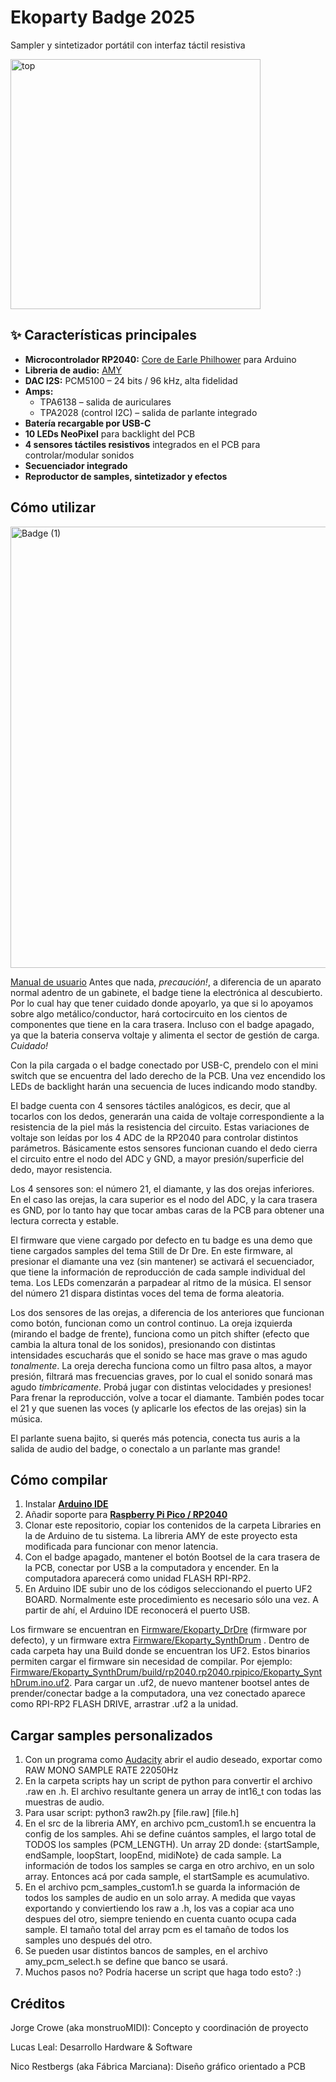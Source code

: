 # Ekoparty Badge 2025
Sampler y sintetizador portátil con interfaz táctil resistiva

<img width="400" height="400" alt="top" src="https://github.com/user-attachments/assets/4f4eef39-ad58-40c7-97ec-2b52d8b22233" />

## ✨ Características principales
- **Microcontrolador RP2040:** [Core de Earle Philhower](https://github.com/earlephilhower/arduino-pico) para Arduino
- **Libreria de audio:** [AMY](https://github.com/shorepine/amy)
- **DAC I2S:** PCM5100 – 24 bits / 96 kHz, alta fidelidad
- **Amps:**
  - TPA6138 – salida de auriculares
  - TPA2028 (control I2C) – salida de parlante integrado
- **Batería recargable por USB-C**
- **10 LEDs NeoPixel** para backlight del PCB
- **4 sensores táctiles resistivos** integrados en el PCB para controlar/modular sonidos
- **Secuenciador integrado**
- **Reproductor de samples, sintetizador y efectos**

## Cómo utilizar
<img width="1371" height="706" alt="Badge (1)" src="https://github.com/user-attachments/assets/4f605918-3534-4945-80dd-0dc6b43e8bf5" />

[Manual de usuario](https://github.com/lucasleale/Ekoparty_Badge_2025/blob/main/Ekoparty%20Badge%202025%20-Manual%20de%20uso.pdf)
Antes que nada, *precaución!*, a diferencia de un aparato normal adentro de un gabinete, el badge tiene la electrónica al descubierto. Por lo cual hay que tener cuidado donde apoyarlo, ya que si lo apoyamos sobre algo metálico/conductor, hará cortocircuito en los cientos de componentes que tiene en la cara trasera. Incluso con el badge apagado, ya que la bateria conserva voltaje y alimenta el sector de gestión de carga. *Cuidado!*

Con la pila cargada o el badge conectado por USB-C, prendelo con el mini switch que se encuentra del lado derecho de la PCB. Una vez encendido los LEDs de backlight harán una secuencia de luces indicando modo standby.

El badge cuenta con 4 sensores táctiles analógicos, es decir, que al tocarlos con los dedos, generarán una caida de voltaje correspondiente a la resistencia de la piel más la resistencia del circuito. Estas variaciones de voltaje son leídas por los 4 ADC de la RP2040 para controlar distintos parámetros. Básicamente estos sensores funcionan cuando el dedo cierra el circuito entre el nodo del ADC y GND, a mayor presión/superficie del dedo, mayor resistencia.

Los 4 sensores son: el número 21, el diamante, y las dos orejas inferiores. En el caso las orejas, la cara superior es el nodo del ADC, y la cara trasera es GND, por lo tanto hay que tocar ambas caras de la PCB para obtener una lectura correcta y estable.

El firmware que viene cargado por defecto en tu badge es una demo que tiene cargados samples del tema Still de Dr Dre. En este firmware, al presionar el diamante una vez (sin mantener) se activará el secuenciador, que tiene la información de reproducción de cada sample individual del tema. Los LEDs comenzarán a parpadear al ritmo de la música. El sensor del número 21 dispara distintas voces del tema de forma aleatoria. 

Los dos sensores de las orejas, a diferencia de los anteriores que funcionan como botón,  funcionan como un control continuo. La oreja izquierda (mirando el badge de frente), funciona como un pitch shifter (efecto que cambia la altura tonal de los sonidos), presionando con distintas intensidades escucharás que el sonido se hace mas grave o mas agudo *tonalmente*.
La oreja derecha funciona como un filtro pasa altos, a mayor presión, filtrará mas frecuencias graves, por lo cual el sonido sonará mas agudo *timbricamente*. Probá jugar con distintas velocidades y presiones!
Para frenar la reproducción, volve a tocar el diamante. También podes tocar el 21 y que suenen las voces (y aplicarle los efectos de las orejas) sin la música. 

El parlante suena bajito, si querés más potencia, conecta tus auris a la salida de audio del badge, o conectalo a un parlante mas grande!

## Cómo compilar

1. Instalar [**Arduino IDE**](https://www.arduino.cc/en/software/)
2. Añadir soporte para [**Raspberry Pi Pico / RP2040**](https://github.com/earlephilhower/arduino-pico)
3. Clonar este repositorio, copiar los contenidos de la carpeta Libraries en la de Arduino de tu sistema. La libreria AMY de este proyecto esta modificada para funcionar con menor latencia.
4. Con el badge apagado, mantener el botón Bootsel de la cara trasera de la PCB, conectar por USB a la computadora y encender. En la computadora aparecerá como unidad FLASH RPI-RP2. 
5. En Arduino IDE subir uno de los códigos seleccionando el puerto UF2 BOARD. Normalmente este procedimiento es necesario sólo una vez. A partir de ahí, el Arduino IDE reconocerá el puerto USB.

Los firmware se encuentran en [Firmware/Ekoparty_DrDre](https://github.com/lucasleale/Ekoparty_Badge_2025/tree/main/Firmware/Ekoparty_DrDre) (firmware por defecto), y un firmware extra [Firmware/Ekoparty_SynthDrum](https://github.com/lucasleale/Ekoparty_Badge_2025/tree/main/Firmware/Ekoparty_SynthDrum) . Dentro de cada carpeta hay una Build donde se encuentran los UF2. Estos binarios permiten cargar el firmware sin necesidad de compilar. Por ejemplo: [Firmware/Ekoparty_SynthDrum/build/rp2040.rp2040.rpipico/Ekoparty_SynthDrum.ino.uf2](https://github.com/lucasleale/Ekoparty_Badge_2025/tree/main/Firmware/Ekoparty_SynthDrum/build/rp2040.rp2040.rpipico). 
Para cargar un .uf2, de nuevo mantener bootsel antes de prender/conectar badge a la computadora, una vez conectado aparece como RPI-RP2 FLASH DRIVE, arrastrar .uf2 a la unidad.


## Cargar samples personalizados

1. Con un programa como [Audacity](https://www.audacityteam.org/) abrir el audio deseado, exportar como RAW MONO SAMPLE RATE 22050Hz
2. En la carpeta scripts hay un script de python para convertir el archivo .raw en .h. El archivo resultante genera un array de int16_t con todas las muestras de audio.
3. Para usar script: python3 raw2h.py [file.raw] [file.h]
4. En el src de la libreria AMY, en archivo pcm_custom1.h se encuentra la config de los samples. Ahi se define cuántos samples, el largo total de TODOS los samples (PCM_LENGTH). Un array 2D donde:
   {startSample, endSample, loopStart, loopEnd, midiNote} de cada sample. La información de todos los samples se carga en otro archivo, en un solo array. Entonces acá por cada sample, el startSample es acumulativo.
5. En el archivo pcm_samples_custom1.h se guarda la información de todos los samples de audio en un solo array. A medida que vayas exportando y conviertiendo los raw a .h, los vas a copiar aca uno despues del otro, siempre
   teniendo en cuenta cuanto ocupa cada sample. El tamaño total del array pcm es el tamaño de todos los samples uno después del otro.
6. Se pueden usar distintos bancos de samples, en el archivo amy_pcm_select.h se define que banco se usará.
7. Muchos pasos no? Podría hacerse un script que haga todo esto? :)
   
## Créditos
Jorge Crowe (aka monstruoMIDI):
Concepto y coordinación de proyecto

Lucas Leal:
Desarrollo Hardware & Software

Nico Restbergs (aka Fábrica Marciana):
Diseño gráfico orientado a PCB
